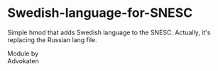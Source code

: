 # Swedish-language-for-SNESC

Simple hmod that adds Swedish language to the SNESC. Actually, it's replacing the Russian lang file.

Module by<br>
Advokaten
